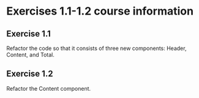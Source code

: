 # Exercises 1.1-1.2 course information

## Exercise 1.1
Refactor the code so that it consists of three new components: Header, Content, and Total.

## Exercise 1.2
Refactor the Content component.
